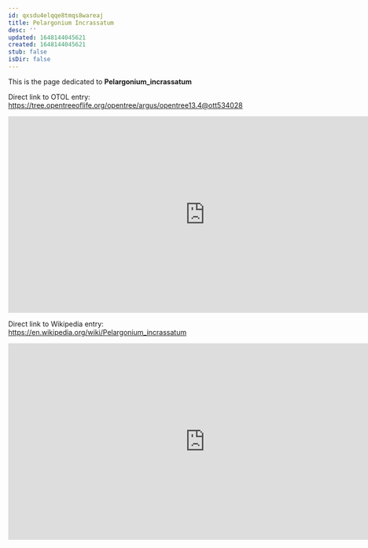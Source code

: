 ```yaml
---
id: qxsdu4elqqe8tmqs8wareaj
title: Pelargonium Incrassatum
desc: ''
updated: 1648144045621
created: 1648144045621
stub: false
isDir: false
---
```

This is the page dedicated to **Pelargonium_incrassatum**


Direct link to OTOL entry: https://tree.opentreeoflife.org/opentree/argus/opentree13.4@ott534028



<html>
    <body>
    <iframe src="https://tree.opentreeoflife.org/opentree/argus/opentree13.4@ott534028"
    width="800" height="400" frameborder="0" allowfullscreen> </iframe>
    </body>
</html>
    


Direct link to Wikipedia entry: https://en.wikipedia.org/wiki/Pelargonium_incrassatum



<html>
    <body>
    <iframe src="https://en.wikipedia.org/wiki/Pelargonium_incrassatum"
    width="800" height="400" frameborder="0" allowfullscreen> </iframe>
    </body>
</html>
    
